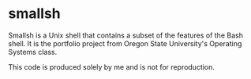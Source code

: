 # smallsh

Smallsh is a Unix shell that contains a subset of the features of the Bash shell. It is the portfolio project from Oregon State University's Operating Systems class. 

This code is produced solely by me and is not for reproduction. 
